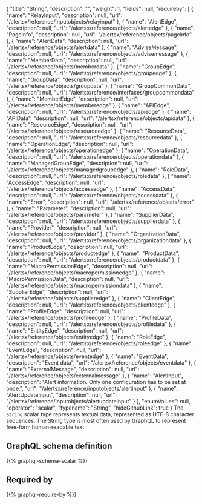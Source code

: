 {
  "title": "String",
  "description": "",
  "weight": 1,
  "fields": null,
  "requireby": [
    {
      "name": "RelayInput",
      "description": null,
      "url": "/alertsx/reference/inputobjects/relayinput"
    },
    {
      "name": "AlertEdge",
      "description": null,
      "url": "/alertsx/reference/objects/alertedge"
    },
    {
      "name": "PageInfo",
      "description": null,
      "url": "/alertsx/reference/objects/pageinfo"
    },
    {
      "name": "AlertData",
      "description": null,
      "url": "/alertsx/reference/objects/alertdata"
    },
    {
      "name": "AdviseMessage",
      "description": null,
      "url": "/alertsx/reference/objects/advisemessage"
    },
    {
      "name": "MemberData",
      "description": null,
      "url": "/alertsx/reference/objects/memberdata"
    },
    {
      "name": "GroupEdge",
      "description": null,
      "url": "/alertsx/reference/objects/groupedge"
    },
    {
      "name": "GroupData",
      "description": null,
      "url": "/alertsx/reference/objects/groupdata"
    },
    {
      "name": "GroupCommonData",
      "description": null,
      "url": "/alertsx/reference/interfaces/groupcommondata"
    },
    {
      "name": "MemberEdge",
      "description": null,
      "url": "/alertsx/reference/objects/memberedge"
    },
    {
      "name": "APIEdge",
      "description": null,
      "url": "/alertsx/reference/objects/apiedge"
    },
    {
      "name": "APIData",
      "description": null,
      "url": "/alertsx/reference/objects/apidata"
    },
    {
      "name": "ResourceEdge",
      "description": null,
      "url": "/alertsx/reference/objects/resourceedge"
    },
    {
      "name": "ResourceData",
      "description": null,
      "url": "/alertsx/reference/objects/resourcedata"
    },
    {
      "name": "OperationEdge",
      "description": null,
      "url": "/alertsx/reference/objects/operationedge"
    },
    {
      "name": "OperationData",
      "description": null,
      "url": "/alertsx/reference/objects/operationdata"
    },
    {
      "name": "ManagedGroupEdge",
      "description": null,
      "url": "/alertsx/reference/objects/managedgroupedge"
    },
    {
      "name": "RoleData",
      "description": null,
      "url": "/alertsx/reference/objects/roledata"
    },
    {
      "name": "AccessEdge",
      "description": null,
      "url": "/alertsx/reference/objects/accessedge"
    },
    {
      "name": "AccessData",
      "description": null,
      "url": "/alertsx/reference/objects/accessdata"
    },
    {
      "name": "Error",
      "description": null,
      "url": "/alertsx/reference/objects/error"
    },
    {
      "name": "Parameter",
      "description": null,
      "url": "/alertsx/reference/objects/parameter"
    },
    {
      "name": "SupplierData",
      "description": null,
      "url": "/alertsx/reference/objects/supplierdata"
    },
    {
      "name": "Provider",
      "description": null,
      "url": "/alertsx/reference/objects/provider"
    },
    {
      "name": "OrganizationData",
      "description": null,
      "url": "/alertsx/reference/objects/organizationdata"
    },
    {
      "name": "ProductEdge",
      "description": null,
      "url": "/alertsx/reference/objects/productedge"
    },
    {
      "name": "ProductData",
      "description": null,
      "url": "/alertsx/reference/objects/productdata"
    },
    {
      "name": "MacroPermissionEdge",
      "description": null,
      "url": "/alertsx/reference/objects/macropermissionedge"
    },
    {
      "name": "MacroPermissionData",
      "description": null,
      "url": "/alertsx/reference/objects/macropermissiondata"
    },
    {
      "name": "SupplierEdge",
      "description": null,
      "url": "/alertsx/reference/objects/supplieredge"
    },
    {
      "name": "ClientEdge",
      "description": null,
      "url": "/alertsx/reference/objects/clientedge"
    },
    {
      "name": "ProfileEdge",
      "description": null,
      "url": "/alertsx/reference/objects/profileedge"
    },
    {
      "name": "ProfileData",
      "description": null,
      "url": "/alertsx/reference/objects/profiledata"
    },
    {
      "name": "EntityEdge",
      "description": null,
      "url": "/alertsx/reference/objects/entityedge"
    },
    {
      "name": "RoleEdge",
      "description": null,
      "url": "/alertsx/reference/objects/roleedge"
    },
    {
      "name": "EventEdge",
      "description": null,
      "url": "/alertsx/reference/objects/eventedge"
    },
    {
      "name": "EventData",
      "description": "Event data",
      "url": "/alertsx/reference/objects/eventdata"
    },
    {
      "name": "ExternalMessage",
      "description": null,
      "url": "/alertsx/reference/objects/externalmessage"
    },
    {
      "name": "AlertInput",
      "description": "Alert information. Only one configuration has to be set at once.",
      "url": "/alertsx/reference/inputobjects/alertinput"
    },
    {
      "name": "AlertUpdateInput",
      "description": null,
      "url": "/alertsx/reference/inputobjects/alertupdateinput"
    }
  ],
  "enumValues": null,
  "operator": "scalar",
  "typename": "String",
  "hideGithubLink": true
}
The `String` scalar type represents textual data, represented as UTF-8 character sequences. The String type is most often used by GraphQL to represent free-form human-readable text.
## GraphQL schema definition

{{% graphql-schema-scalar %}}

## Required by

{{% graphql-require-by %}}
